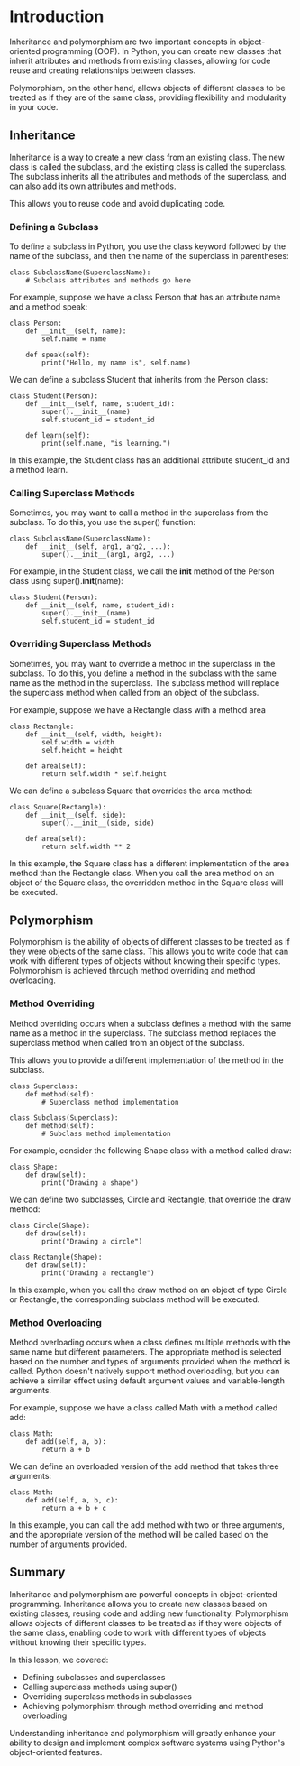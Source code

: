 # Introduction

Inheritance and polymorphism are two important concepts in object-oriented programming (OOP). In Python, you can create new classes that inherit attributes and methods from existing classes, allowing for code reuse and creating relationships between classes. 

Polymorphism, on the other hand, allows objects of different classes to be treated as if they are of the same class, providing flexibility and modularity in your code.

## Inheritance

Inheritance is a way to create a new class from an existing class. The new class is called the subclass, and the existing class is called the superclass. The subclass inherits all the attributes and methods of the superclass, and can also add its own attributes and methods. 

This allows you to reuse code and avoid duplicating code.

### Defining a Subclass

To define a subclass in Python, you use the class keyword followed by the name of the subclass, and then the name of the superclass in parentheses:

```
class SubclassName(SuperclassName):
    # Subclass attributes and methods go here
```

For example, suppose we have a class Person that has an attribute name and a method speak:

```
class Person:
    def __init__(self, name):
        self.name = name
    
    def speak(self):
        print("Hello, my name is", self.name)
```

We can define a subclass Student that inherits from the Person class:

```
class Student(Person):
    def __init__(self, name, student_id):
        super().__init__(name)
        self.student_id = student_id
    
    def learn(self):
        print(self.name, "is learning.")
```

In this example, the Student class has an additional attribute student_id and a method learn.

### Calling Superclass Methods

Sometimes, you may want to call a method in the superclass from the subclass. To do this, you use the super() function:

```
class SubclassName(SuperclassName):
    def __init__(self, arg1, arg2, ...):
        super().__init__(arg1, arg2, ...)
```

For example, in the Student class, we call the __init__ method of the Person class using super().__init__(name):


```
class Student(Person):
    def __init__(self, name, student_id):
        super().__init__(name)
        self.student_id = student_id
```

### Overriding Superclass Methods

Sometimes, you may want to override a method in the superclass in the subclass. To do this, you define a method in the subclass with the same name as the method in the superclass. The subclass method will replace the superclass method when called from an object of the subclass.

For example, suppose we have a Rectangle class with a method area

```
class Rectangle:
    def __init__(self, width, height):
        self.width = width
        self.height = height
    
    def area(self):
        return self.width * self.height
```

We can define a subclass Square that overrides the area method:

```
class Square(Rectangle):
    def __init__(self, side):
        super().__init__(side, side)
    
    def area(self):
        return self.width ** 2
```

In this example, the Square class has a different implementation of the area method than the Rectangle class. When you call the area method on an object of the Square class, the overridden method in the Square class will be executed.

## Polymorphism

Polymorphism is the ability of objects of different classes to be treated as if they were objects of the same class. This allows you to write code that can work with different types of objects without knowing their specific types. Polymorphism is achieved through method overriding and method overloading.

### Method Overriding

Method overriding occurs when a subclass defines a method with the same name as a method in the superclass. The subclass method replaces the superclass method when called from an object of the subclass. 

This allows you to provide a different implementation of the method in the subclass.

```
class Superclass:
    def method(self):
        # Superclass method implementation

class Subclass(Superclass):
    def method(self):
        # Subclass method implementation
```

For example, consider the following Shape class with a method called draw:

```
class Shape:
    def draw(self):
        print("Drawing a shape")
```

We can define two subclasses, Circle and Rectangle, that override the draw method:

```
class Circle(Shape):
    def draw(self):
        print("Drawing a circle")

class Rectangle(Shape):
    def draw(self):
        print("Drawing a rectangle")
```

In this example, when you call the draw method on an object of type Circle or Rectangle, the corresponding subclass method will be executed.

### Method Overloading

Method overloading occurs when a class defines multiple methods with the same name but different parameters. The appropriate method is selected based on the number and types of arguments provided when the method is called. Python doesn't natively support method overloading, but you can achieve a similar effect using default argument values and variable-length arguments.

For example, suppose we have a class called Math with a method called add:

```
class Math:
    def add(self, a, b):
        return a + b
```

We can define an overloaded version of the add method that takes three arguments:

```
class Math:
    def add(self, a, b, c):
        return a + b + c
```

In this example, you can call the add method with two or three arguments, and the appropriate version of the method will be called based on the number of arguments provided.

## Summary

Inheritance and polymorphism are powerful concepts in object-oriented programming. Inheritance allows you to create new classes based on existing classes, reusing code and adding new functionality. Polymorphism allows objects of different classes to be treated as if they were objects of the same class, enabling code to work with different types of objects without knowing their specific types.

In this lesson, we covered:

- Defining subclasses and superclasses
- Calling superclass methods using super()
- Overriding superclass methods in subclasses
- Achieving polymorphism through method overriding and method overloading

Understanding inheritance and polymorphism will greatly enhance your ability to design and implement complex software systems using Python's object-oriented features.